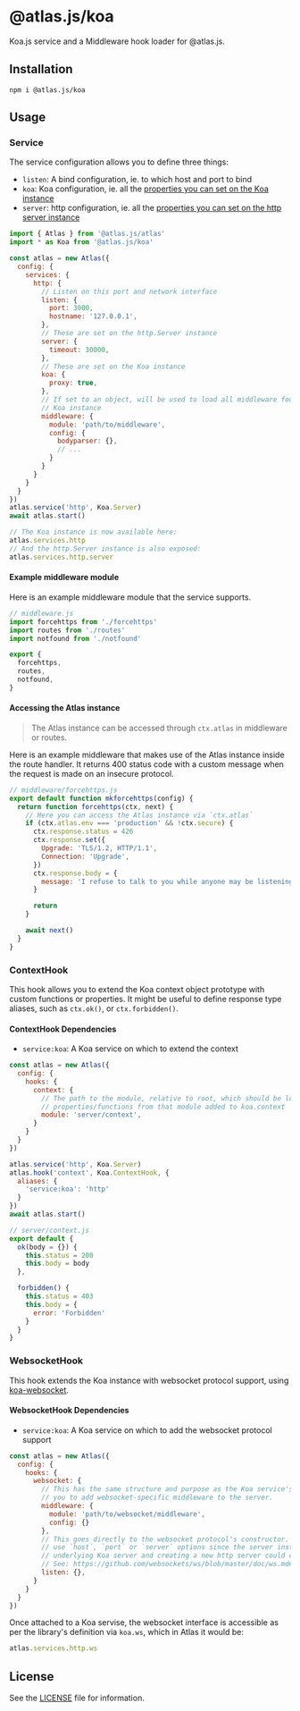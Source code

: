 # @atlas.js/koa

Koa.js service and a Middleware hook loader for @atlas.js.

## Installation

`npm i @atlas.js/koa`

## Usage

### Service

The service configuration allows you to define three things:

- `listen`: A bind configuration, ie. to which host and port to bind
- `koa`: Koa configuration, ie. all the [properties you can set on the Koa instance][koa-settings]
- `server`: http configuration, ie. all the [properties you can set on the http server instance][http-settings]

```js
import { Atlas } from '@atlas.js/atlas'
import * as Koa from '@atlas.js/koa'

const atlas = new Atlas({
  config: {
    services: {
      http: {
        // Listen on this port and network interface
        listen: {
          port: 3000,
          hostname: '127.0.0.1',
        },
        // These are set on the http.Server instance
        server: {
          timeout: 30000,
        },
        // These are set on the Koa instance
        koa: {
          proxy: true,
        },
        // If set to an object, will be used to load all middleware found in this module into the
        // Koa instance
        middleware: {
          module: 'path/to/middleware',
          config: {
            bodyparser: {},
            // ...
          }
        }
      }
    }
  }
})
atlas.service('http', Koa.Server)
await atlas.start()

// The Koa instance is now available here:
atlas.services.http
// And the http.Server instance is also exposed:
atlas.services.http.server
```

#### Example middleware module

Here is an example middleware module that the service supports.

```js
// middleware.js
import forcehttps from './forcehttps'
import routes from './routes'
import notfound from './notfound'

export {
  forcehttps,
  routes,
  notfound,
}
```

#### Accessing the Atlas instance

> The Atlas instance can be accessed through `ctx.atlas` in middleware or routes.

Here is an example middleware that makes use of the Atlas instance inside the route handler. It returns 400 status code with a custom message when the request is made on an insecure protocol.

```js
// middleware/forcehttps.js
export default function mkforcehttps(config) {
  return function forcehttps(ctx, next) {
    // Here you can access the Atlas instance via `ctx.atlas`
    if (ctx.atlas.env === 'production' && !ctx.secure) {
      ctx.response.status = 426
      ctx.response.set({
        Upgrade: 'TLS/1.2, HTTP/1.1',
        Connection: 'Upgrade',
      })
      ctx.response.body = {
        message: 'I refuse to talk to you while anyone may be listening.',
      }

      return
    }

    await next()
  }
}
```

### ContextHook

This hook allows you to extend the Koa context object prototype with custom functions or properties. It might be useful to define response type aliases, such as `ctx.ok()`, or `ctx.forbidden()`.

#### ContextHook Dependencies

- `service:koa`: A Koa service on which to extend the context

```js
const atlas = new Atlas({
  config: {
    hooks: {
      context: {
        // The path to the module, relative to root, which should be loaded and
        // properties/functions from that module added to koa.context
        module: 'server/context',
      }
    }
  }
})

atlas.service('http', Koa.Server)
atlas.hook('context', Koa.ContextHook, {
  aliases: {
    'service:koa': 'http'
  }
})
await atlas.start()

// server/context.js
export default {
  ok(body = {}) {
    this.status = 200
    this.body = body
  },

  forbidden() {
    this.status = 403
    this.body = {
      error: 'Forbidden'
    }
  }
}
```

### WebsocketHook

This hook extends the Koa instance with websocket protocol support, using [koa-websocket][koa-websocket].

#### WebsocketHook Dependencies

- `service:koa`: A Koa service on which to add the websocket protocol support

```js
const atlas = new Atlas({
  config: {
    hooks: {
      websocket: {
        // This has the same structure and purpose as the Koa service's middleware config: it allows
        // you to add websocket-specific middleware to the server.
        middleware: {
          module: 'path/to/websocket/middleware',
          config: {}
        },
        // This goes directly to the websocket protocol's constructor. Note that you should not
        // use `host`, `port` or `server` options since the server instance is re-used from the
        // underlying Koa server and creating a new http server could cause unwanted side-effects.
        // See: https://github.com/websockets/ws/blob/master/doc/ws.md#new-websocketserveroptions-callback
        listen: {},
      }
    }
  }
})
```

Once attached to a Koa servise, the websocket interface is accessible as per the library's definition via `koa.ws`, which in Atlas it would be:

```js
atlas.services.http.ws
```

## License

See the [LICENSE](LICENSE) file for information.

[koa-settings]: http://koajs.com/#settings
[http-settings]: https://nodejs.org/api/http.html#http_class_http_server
[koa-websocket]: https://www.npmjs.com/package/koa-websocket
